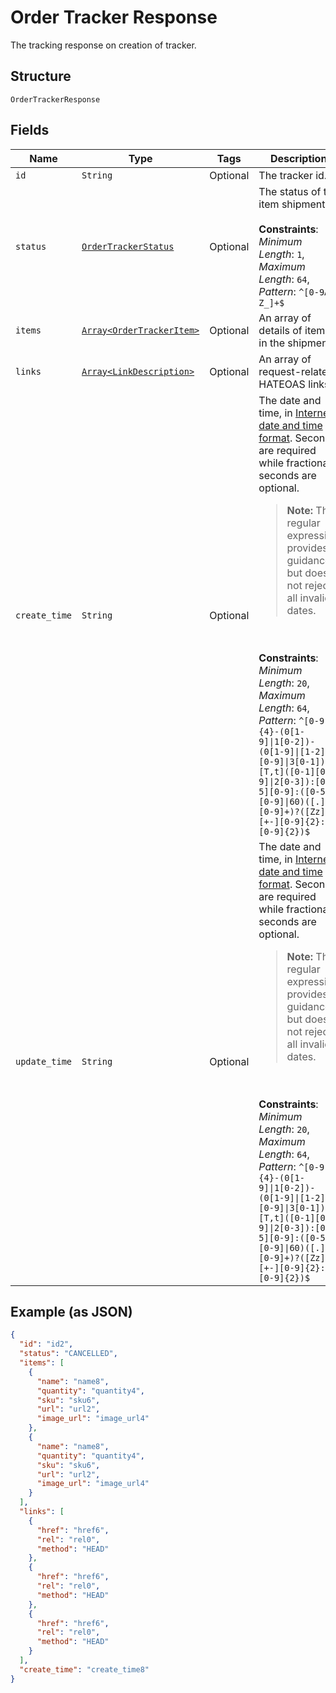
# Order Tracker Response

The tracking response on creation of tracker.

## Structure

`OrderTrackerResponse`

## Fields

| Name | Type | Tags | Description |
|  --- | --- | --- | --- |
| `id` | `String` | Optional | The tracker id. |
| `status` | [`OrderTrackerStatus`](../../doc/models/order-tracker-status.md) | Optional | The status of the item shipment.<br><br>**Constraints**: *Minimum Length*: `1`, *Maximum Length*: `64`, *Pattern*: `^[0-9A-Z_]+$` |
| `items` | [`Array<OrderTrackerItem>`](../../doc/models/order-tracker-item.md) | Optional | An array of details of items in the shipment. |
| `links` | [`Array<LinkDescription>`](../../doc/models/link-description.md) | Optional | An array of request-related HATEOAS links. |
| `create_time` | `String` | Optional | The date and time, in [Internet date and time format](https://tools.ietf.org/html/rfc3339#section-5.6). Seconds are required while fractional seconds are optional.<blockquote><strong>Note:</strong> The regular expression provides guidance but does not reject all invalid dates.</blockquote><br><br>**Constraints**: *Minimum Length*: `20`, *Maximum Length*: `64`, *Pattern*: `^[0-9]{4}-(0[1-9]\|1[0-2])-(0[1-9]\|[1-2][0-9]\|3[0-1])[T,t]([0-1][0-9]\|2[0-3]):[0-5][0-9]:([0-5][0-9]\|60)([.][0-9]+)?([Zz]\|[+-][0-9]{2}:[0-9]{2})$` |
| `update_time` | `String` | Optional | The date and time, in [Internet date and time format](https://tools.ietf.org/html/rfc3339#section-5.6). Seconds are required while fractional seconds are optional.<blockquote><strong>Note:</strong> The regular expression provides guidance but does not reject all invalid dates.</blockquote><br><br>**Constraints**: *Minimum Length*: `20`, *Maximum Length*: `64`, *Pattern*: `^[0-9]{4}-(0[1-9]\|1[0-2])-(0[1-9]\|[1-2][0-9]\|3[0-1])[T,t]([0-1][0-9]\|2[0-3]):[0-5][0-9]:([0-5][0-9]\|60)([.][0-9]+)?([Zz]\|[+-][0-9]{2}:[0-9]{2})$` |

## Example (as JSON)

```json
{
  "id": "id2",
  "status": "CANCELLED",
  "items": [
    {
      "name": "name8",
      "quantity": "quantity4",
      "sku": "sku6",
      "url": "url2",
      "image_url": "image_url4"
    },
    {
      "name": "name8",
      "quantity": "quantity4",
      "sku": "sku6",
      "url": "url2",
      "image_url": "image_url4"
    }
  ],
  "links": [
    {
      "href": "href6",
      "rel": "rel0",
      "method": "HEAD"
    },
    {
      "href": "href6",
      "rel": "rel0",
      "method": "HEAD"
    },
    {
      "href": "href6",
      "rel": "rel0",
      "method": "HEAD"
    }
  ],
  "create_time": "create_time8"
}
```

